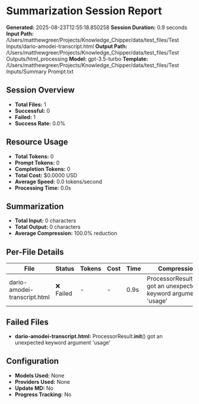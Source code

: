 # Summarization Session Report

**Generated:** 2025-08-23T12:55:18.850258
**Session Duration:** 0.9 seconds
**Input Path:** /Users/matthewgreer/Projects/Knowledge_Chipper/data/test_files/Test Inputs/dario-amodei-transcript.html
**Output Path:** /Users/matthewgreer/Projects/Knowledge_Chipper/data/test_files/Test Outputs/html_processing
**Model:** gpt-3.5-turbo
**Template:** /Users/matthewgreer/Projects/Knowledge_Chipper/data/test_files/Test Inputs/Summary Prompt.txt

## Session Overview

- **Total Files:** 1
- **Successful:** 0
- **Failed:** 1
- **Success Rate:** 0.0%

## Resource Usage

- **Total Tokens:** 0
- **Prompt Tokens:** 0
- **Completion Tokens:** 0
- **Total Cost:** $0.0000 USD
- **Average Speed:** 0.0 tokens/second
- **Processing Time:** 0.0s

## Summarization

- **Total Input:** 0 characters
- **Total Output:** 0 characters
- **Average Compression:** 100.0% reduction

## Per-File Details

| File | Status | Tokens | Cost | Time | Compression |
|------|--------|--------|------|------|-------------|
| dario-amodei-transcript.html | ❌ Failed | - | - | 0.9s | ProcessorResult.__init__() got an unexpected keyword argument 'usage' |

## Failed Files

- **dario-amodei-transcript.html:** ProcessorResult.__init__() got an unexpected keyword argument 'usage'

## Configuration

- **Models Used:** None
- **Providers Used:** None
- **Update MD:** No
- **Progress Tracking:** No
